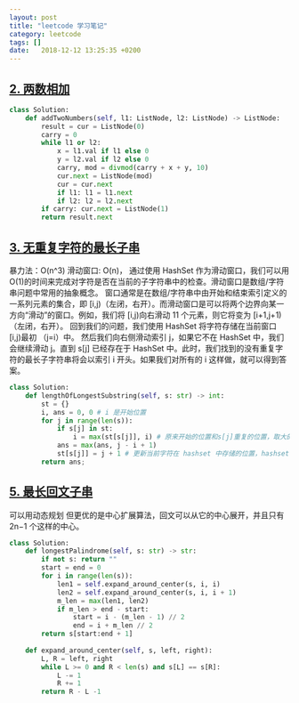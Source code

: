 ```yaml
---
layout: post
title: "leetcode 学习笔记"
category: leetcode
tags: []
date:   2018-12-12 13:25:35 +0200
---
```


## [2. 两数相加](https://leetcode-cn.com/problems/add-two-numbers/)

```python
class Solution:
    def addTwoNumbers(self, l1: ListNode, l2: ListNode) -> ListNode:
        result = cur = ListNode(0)
        carry = 0
        while l1 or l2:
            x = l1.val if l1 else 0
            y = l2.val if l2 else 0
            carry, mod = divmod(carry + x + y, 10)
            cur.next = ListNode(mod)
            cur = cur.next
            if l1: l1 = l1.next
            if l2: l2 = l2.next
        if carry: cur.next = ListNode(1)
        return result.next
```

## [3. 无重复字符的最长子串](https://leetcode-cn.com/problems/longest-substring-without-repeating-characters/)
暴力法：O(n^3)
滑动窗口: O(n)， 通过使用 HashSet 作为滑动窗口，我们可以用O(1)的时间来完成对字符是否在当前的子字符串中的检查。滑动窗口是数组/字符串问题中常用的抽象概念。 窗口通常是在数组/字符串中由开始和结束索引定义的一系列元素的集合，即 [i,j)（左闭，右开）。而滑动窗口是可以将两个边界向某一方向“滑动”的窗口。例如，我们将 [i,j)向右滑动 11 个元素，则它将变为 [i+1,j+1)（左闭，右开）。
回到我们的问题，我们使用 HashSet 将字符存储在当前窗口 [i,j)最初 （j=i）中。 然后我们向右侧滑动索引 j，如果它不在 HashSet 中，我们会继续滑动 j。直到 s[j] 已经存在于 HashSet 中。此时，我们找到的没有重复字符的最长子字符串将会以索引 i 开头。如果我们对所有的 i 这样做，就可以得到答案。
```python
class Solution:
    def lengthOfLongestSubstring(self, s: str) -> int:
        st = {}
        i, ans = 0, 0 # i 是开始位置
        for j in range(len(s)):
            if s[j] in st:
                i = max(st[s[j]], i) # 原来开始的位置和s[j]重复的位置，取大的那个
            ans = max(ans, j - i + 1)
            st[s[j]] = j + 1 # 更新当前字符在 hashset 中存储的位置，hashset 存储了一个窗口中字符的位置
        return ans;
```

## [5. 最长回文子串](https://leetcode-cn.com/problems/longest-palindromic-substring/)
可以用动态规划
但更优的是中心扩展算法，回文可以从它的中心展开，并且只有 2n−1 个这样的中心。

```python
class Solution:
    def longestPalindrome(self, s: str) -> str:
        if not s: return ""
        start = end = 0
        for i in range(len(s)):
            len1 = self.expand_around_center(s, i, i)
            len2 = self.expand_around_center(s, i, i + 1)
            m_len = max(len1, len2)
            if m_len > end - start:
                start = i - (m_len - 1) // 2
                end = i + m_len // 2
        return s[start:end + 1]
    
    def expand_around_center(self, s, left, right):
        L, R = left, right
        while L >= 0 and R < len(s) and s[L] == s[R]:
            L -= 1
            R += 1
        return R - L -1
```
